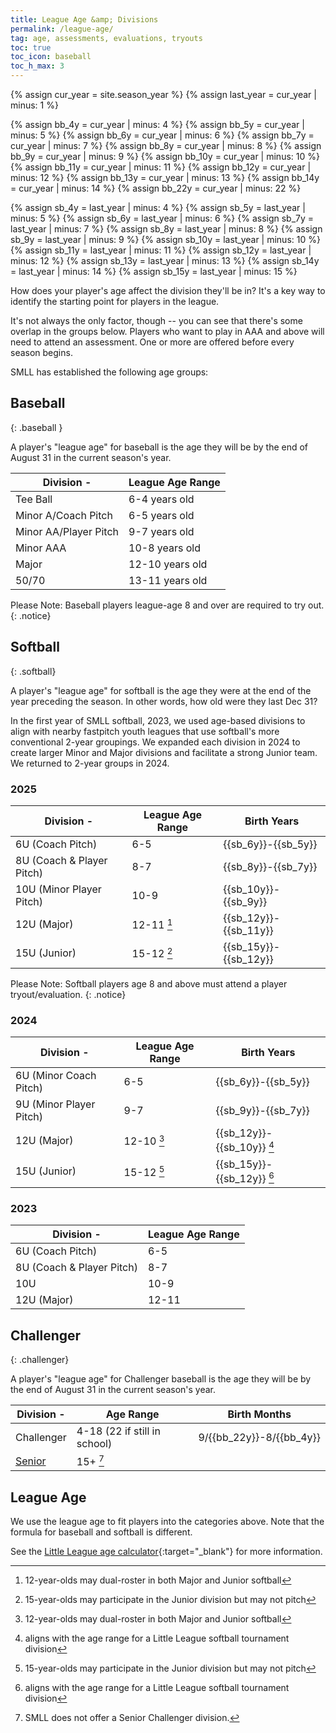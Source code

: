 ```yaml
---
title: League Age &amp; Divisions
permalink: /league-age/
tag: age, assessments, evaluations, tryouts
toc: true
toc_icon: baseball
toc_h_max: 3
---
```


{% assign cur_year = site.season_year %}
{% assign last_year = cur_year | minus: 1 %}

{% assign bb_4y = cur_year | minus: 4 %}
{% assign bb_5y = cur_year | minus: 5 %}
{% assign bb_6y = cur_year | minus: 6 %}
{% assign bb_7y = cur_year | minus: 7 %}
{% assign bb_8y = cur_year | minus: 8 %}
{% assign bb_9y = cur_year | minus: 9 %}
{% assign bb_10y = cur_year | minus: 10 %}
{% assign bb_11y = cur_year | minus: 11 %}
{% assign bb_12y = cur_year | minus: 12 %}
{% assign bb_13y = cur_year | minus: 13 %}
{% assign bb_14y = cur_year | minus: 14 %}
{% assign bb_22y = cur_year | minus: 22 %}

{% assign sb_4y = last_year | minus: 4 %}
{% assign sb_5y = last_year | minus: 5 %}
{% assign sb_6y = last_year | minus: 6 %}
{% assign sb_7y = last_year | minus: 7 %}
{% assign sb_8y = last_year | minus: 8 %}
{% assign sb_9y = last_year | minus: 9 %}
{% assign sb_10y = last_year | minus: 10 %}
{% assign sb_11y = last_year | minus: 11 %}
{% assign sb_12y = last_year | minus: 12 %}
{% assign sb_13y = last_year | minus: 13 %}
{% assign sb_14y = last_year | minus: 14 %}
{% assign sb_15y = last_year | minus: 15 %}

How does your player's age affect the division they'll be in?
It's a key way to identify the starting point for players in
the league.

It's not always the only factor, though -- you can see that
there's some overlap in the groups below.  Players who want
to play in AAA and above will need to attend an assessment.
One or more are offered before every season begins.

SMLL has established the following age groups:

## <span class="baseball">Baseball</span>
{: .baseball }

A player's "league age" for baseball is the age they will be by the end of August 31
in the current season's year.

| Division             -| League Age Range  
|-----------------------|-------------------
| Tee Ball              | 6-4 years old     
| Minor A/Coach Pitch   | 6-5 years old     
| Minor AA/Player Pitch | 9-7 years old
| Minor AAA             | 10-8 years old    
| Major                 | 12-10 years old   
| 50/70                 | 13-11 years old   

Please Note: Baseball players league-age 8 and over are required to try out.
{: .notice}

## <span class="softball">Softball</span>
{: .softball}

A player's "league age" for softball is the age they were at the end of the 
year preceding the season. In other words, how old were they last Dec 31?

In the first year of SMLL softball, 2023, we used age-based divisions
to align with nearby fastpitch youth leagues that use softball's
more conventional 2-year groupings. We expanded each division in 2024
to create larger Minor and Major divisions and facilitate a strong Junior
team. We returned to 2-year groups in 2024.

### 2025

| Division                 -| League Age Range | Birth Years
|---------------------------|------------------|------------
| 6U (Coach Pitch)          | 6-5              | {{sb_6y}}-{{sb_5y}}
| 8U (Coach & Player Pitch) | 8-7              | {{sb_8y}}-{{sb_7y}}
| 10U (Minor Player Pitch)  | 10-9             | {{sb_10y}}-{{sb_9y}}
| 12U (Major)               | 12-11 [^SB12]    | {{sb_12y}}-{{sb_11y}}
| 15U (Junior)              | 15-12 [^SB15]    | {{sb_15y}}-{{sb_12y}}

Please Note: Softball players age 8 and above must attend a player tryout/evaluation.
{: .notice}

[^SB12]: 12-year-olds may dual-roster in both Major and Junior softball
[^SB15]: 15-year-olds may participate in the Junior division but may not pitch
[^SBT]: aligns with the age range for a Little League softball tournament division

### 2024

| Division                -| League Age Range | Birth Years
|--------------------------|------------------|------------
| 6U (Minor Coach Pitch)   | 6-5              | {{sb_6y}}-{{sb_5y}}
| 9U (Minor Player Pitch)  | 9-7              | {{sb_9y}}-{{sb_7y}}
| 12U (Major)              | 12-10 [^SB12]    | {{sb_12y}}-{{sb_10y}} [^SBT]
| 15U (Junior)             | 15-12 [^SB15]    | {{sb_15y}}-{{sb_12y}} [^SBT]

### 2023

| Division                  -| League Age Range
|----------------------------|-----------------
| 6U (Coach Pitch)           | 6-5
| 8U (Coach & Player Pitch)  | 8-7
| 10U                        | 10-9
| 12U (Major)                | 12-11

## <span class="challenger">Challenger</span>
{: .challenger}

A player's "league age" for Challenger baseball is the age they will be by the end
of August 31 in the current season's year.

| Division                 -| Age Range                     | Birth Months
|---------------------------|-------------------------------|-
| Challenger                | 4-18 (22 if still in school)  | 9/{{bb_22y}}-8/{{bb_4y}}
| [Senior](https://www.littleleague.org/play-little-league/challenger/senior-division/) | 15+ [^SC]

[^SC]: SMLL does not offer a Senior Challenger division.

## League Age

We use the league age to fit players into the categories above. Note that the
formula for baseball and softball is different.

See the [Little League age calculator](https://www.littleleague.org/play-little-league/determine-league-age/){:target="_blank"}
for more information.
